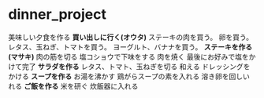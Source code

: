 # dinner_project
美味しい夕食を作る
**買い出しに行く(オウタ)**
ステーキの肉を買う。
卵を買う。
レタス、玉ねぎ、トマトを買う。
ヨーグルト、バナナを買う。
**ステーキを作る(マサキ)**
肉の筋を切る
塩コショウで下味をする
肉を焼く
最後にお好みで塩をかけて完了
**サラダを作る**
レタス、トマト、玉ねぎを切る
和える
ドレッシングをかける
**スープを作る**
お湯を沸かす
鶏がらスープの素を入れる
溶き卵を回しいれる
**ご飯を作る**
米を研ぐ
炊飯器に入れる
